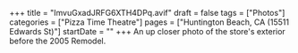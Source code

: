 +++
title = "ImvuGxadJRFG6XTH4DPq.avif"
draft = false
tags = ["Photos"]
categories = ["Pizza Time Theatre"]
pages = ["Huntington Beach, CA (15511 Edwards St)"]
startDate = ""
+++
An up closer photo of the store's exterior before the 2005 Remodel.
